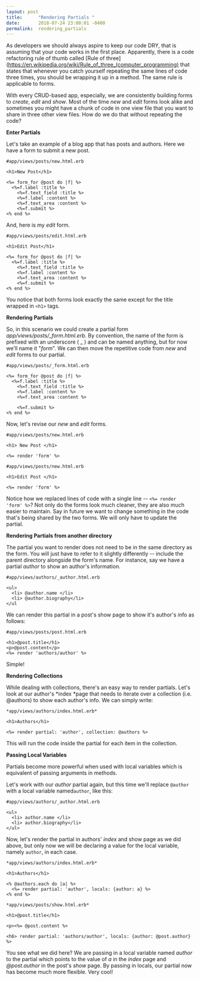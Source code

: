 ```yaml
---
layout: post
title:      "Rendering Partials "
date:       2018-07-24 23:00:01 -0400
permalink:  rendering_partials
---
```



As developers we should always aspire to keep our code DRY, that is assuming that your code works in the first place. Apparently, there is  a code refactoring rule of thumb called [Rule of three](https://en.wikipedia.org/wiki/Rule_of_three_(computer_programming) that states that whenever you catch yourself repeating the same lines of code three times, you should be wrapping it up in a method. The same rule is applicable to forms. 

With every CRUD-based app, especially, we are consistently building forms to *create*, *edit* and *show*. Most of the time *new* and *edit* forms look alike and sometimes you might have a chunk of code in one view file that you want to share in three other view files. How do we do that without repeating the code?

**Enter Partials**

Let's take an example of a blog app that has posts and authors. Here we have a form to submit a new post.

```
#app/views/posts/new.html.erb

<h1>New Post</h1>

<%= form_for @post do |f| %>
  <%=f.label :title %>
	<%=f.text_field :title %>
	<%=f.label :content %>
	<%=f.text_area :content %>
	<%=f.submit %>
<% end %>
```
And, here is my *edit* form.

```
#app/views/posts/edit.html.erb

<h1>Edit Post</h1>

<%= form_for @post do |f| %>
  <%=f.label :title %>
	<%=f.text_field :title %>
	<%=f.label :content %>
	<%=f.text_area :content %>
	<%=f.submit %>
<% end %>
```
You notice that both forms look exactly the same except for the title wrapped in `<h1>` tags. 

**Rendering Partials**

So, in this scenario we could create a partial form *app/views/posts/_form.html.erb*. By convention, the name of the form is prefixed with an underscore ( _ ) and can be named anything, but for now we'll name it "*form*". We can then move the repetitive code from *new* and *edit* forms to our partial.

```
#app/views/posts/_form.html.erb

<%= form_for @post do |f| %>
  <%=f.label :title %>
	<%=f.text_field :title %>
	<%=f.label :content %>
	<%=f.text_area :content %>
	
	<%=f.submit %>
<% end %>
```
Now, let's revise our *new* and *edit* forms.

```
#app/views/posts/new.html.erb

<h1> New Post </h1>

<%= render 'form' %>
```

```
#app/views/posts/new.html.erb

<h1>Edit Post </h1>

<%= render 'form' %>
```

Notice how we replaced lines of code with a single line -- ```<%= render 'form' %>```? Not only do the forms look much cleaner, they are also much easier to maintain. Say in future we want to change something in the code that's being shared by the two forms. We will only have to update the partial.

**Rendering Partials from another directory**

The partial you want to render does not need to be in the same directory as the form. You will just have to refer to it slightly differently -- include the parent directory alongside the form's name. For instance, say we have a partial *author* to show an author's information.

```
#app/views/authors/_author.html.erb

<ul>
  <li> @author.name </li>
  <li> @author.biography</li>
</ul
```
We can render this partial in a post's show page to show it's author's info as follows:


```
#app/views/posts/post.html.erb

<h1>@post.title</h1>
<p>@post.content</p>
<%= render 'authors/author' %>
``````

Simple!

**Rendering Collections**

While dealing with collections, there's an easy way to render partials. Let's look at our author's *index *page that needs to iterate over a collection (i.e. @authors) to show each author's info. We can simply write: 

```
*app/views/authors/index.html.erb*

<h1>Authors</h1>

<%= render partial: 'author', collection: @authors %>

```
This will run the code inside the partial for each item in the collection.


**Passing Local Variables**

Partials become more powerful when used with local variables which is equivalent of passing arguments in methods. 

Let's work with our *author* partial again, but this time we'll replace `@author` with a local variable named`author`, like this:

```
#app/views/authors/_author.html.erb

<ul>
  <li> author.name </li>
  <li> author.biography</li>
</ul>
```
Now, let's render the partial in authors' *index* and show page as we did above, but only now we will be declaring a value for the local variable, namely `author`, in each case.

```
*app/views/authors/index.html.erb*

<h1>Authors</h1>

<% @authors.each do |a| %>
  <%= render partial: 'author', locals: {author: a} %>
<% end %>
```

```
*app/views/posts/show.html.erb*

<h1>@post.title</h1>

<p><%= @post.content %>

<h6> render partial: 'authors/author', locals: {author: @post.author} %>
```

You see what we did here? We are passing in a local variable named  *author* to the partial which points to the value of *a* in the *index* page and *@post.author* in the post's *show* page. By passing in locals, our partial now has become much more flexible. Very cool!




